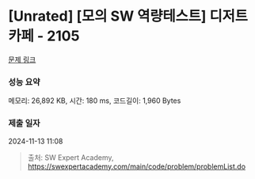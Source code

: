 # [Unrated] [모의 SW 역량테스트] 디저트 카페 - 2105 

[문제 링크](https://swexpertacademy.com/main/code/problem/problemDetail.do?contestProbId=AV5VwAr6APYDFAWu) 

### 성능 요약

메모리: 26,892 KB, 시간: 180 ms, 코드길이: 1,960 Bytes

### 제출 일자

2024-11-13 11:08



> 출처: SW Expert Academy, https://swexpertacademy.com/main/code/problem/problemList.do